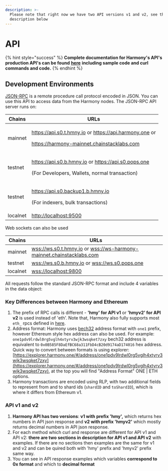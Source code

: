 ```yaml
---
description: >-
  Please note that right now we have two API versions v1 and v2, see the
  description below
---
```


# API

{% hint style="success" %}
**Complete documentation for Harmony's API's production API's can be found** [**here**](https://api.hmny.io/?version=latest) **including sample code and curl commands and code.**
{% endhint %}

## Development Environments

[JSON-RPC](https://en.wikipedia.org/wiki/JSON-RPC) is a remote procedure call protocol encoded in JSON. You can use this API to access data from the Harmony nodes. The JSON-RPC API server runs on:

| Chains   | URLs                                                                                                                                                                                                                                                  |
| -------- | ----------------------------------------------------------------------------------------------------------------------------------------------------------------------------------------------------------------------------------------------------- |
| mainnet  | <p><a href="https://api.s0.t.hmny.io">https://api.s0.t.hmny.io</a> or <a href="https://api.harmony.one">https://api.harmony.one</a> or </p><p><a href="https://harmony-mainnet.chainstacklabs.com">https://harmony-mainnet.chainstacklabs.com</a></p> |
| testnet  | <p><a href="https://api.s0.b.hmny.io">https://api.s0.b.hmny.io</a> or <a href="https://api.s0.pops.one">https://api.s0.pops.one</a></p><p>(For Developers, Wallets, normal transaction)</p>                                                           |
| testnet  | <p><a href="https://api.s0.backup1.b.hmny.io">https://api.s0.backup1.b.hmny.io</a></p><p>(For indexers, bulk transactions)</p>                                                                                                                        |
| localnet | [http://localhost:9500](http://localhost:9500)                                                                                                                                                                                                        |

Web sockets can also be used

| Chains   | URLs                                                                                                                                         |
| -------- | -------------------------------------------------------------------------------------------------------------------------------------------- |
| mainnet  | [wss://ws.s0.t.hmny.io](wss://ws.s0.t.hmny.io) or [wss://ws-harmony-mainnet.chainstacklabs.com](wss://ws-harmony-mainnet.chainstacklabs.com) |
| testnet  | [wss://ws.s0.b.hmny.io](wss://ws.s0.pga.hmny.io) or [wss://ws.s0.pops.one](wss://ws.s0.pops.one)                                             |
| localnet | [wss://localhost:9800](./)                                                                                                                   |

All requests follow the standard JSON-RPC format and include 4 variables in the data object:

### Key Differences between Harmony and Ethereum

1. The prefix of RPC calls is different - **'hmy' for API v1** or **'hmyv2' for API v2** is used instead of 'eth'. Note that, Harmony also fully supports most `eth_` rpcs defined in [here](https://eth.wiki/json-rpc/API).
2. Address format: Harmony uses [bech32](https://en.bitcoin.it/wiki/Bech32) address format with `one1` prefix, however Ethereum style hex address can also be used. For example: `one1pdv9lrdwl0rg5vglh4xtyrv3wjk3wsqket7zxy` bech32 address is equivalent to `0x0B585F8DaEfBC68a311FbD4cB20d9174aD174016` hex address. Quick way to convert between formats is using explorer: [https://explorer.harmony.one/#/address/one1pdv9lrdwl0rg5vglh4xtyrv3wjk3wsqket7zxy](https://explorer.harmony.one/#/address/one1pdv9lrdwl0rg5vglh4xtyrv3wjk3wsqket7zxy), at the top you will find "Address Format" ONE | ETH options.
3. Harmony transactions are encoded using RLP, with two additional fields to represent from and to shard ids (`shardID` and `toShardID`), which is where it differs from Ethereum v1.

### API v1 and v2

1. **Harmony API has two versions**: **v1 with prefix 'hmy',** which returns hex numbers in API json response and **v2 with prefix 'hmyv2'** which mostly returns decimal numbers in API json response.
2. For each method which curl and response are different for API v1 and API v2: **there are two sections in description for API v1 and API v2** with examples. If there are no sections then examples are the same for v1 and v2 and can be quired both with 'hmy' prefix and 'hmyv2' prefix same way.
3. You can see in API response examples which variables **correspond to 0x format** and which to **decimal format**
